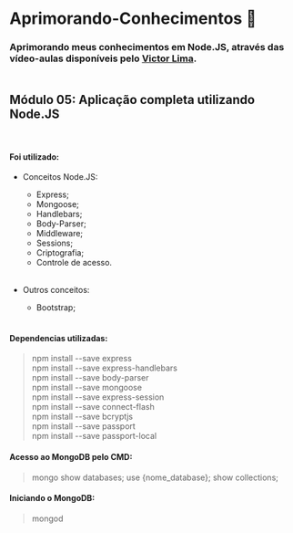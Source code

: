 # Aprimorando-Conhecimentos :mag_right:

### Aprimorando meus conhecimentos em Node.JS, através das vídeo-aulas disponíveis pelo [Victor Lima](https://www.youtube.com/watch?v=LLqq6FemMNQ&list=PLJ_KhUnlXUPtbtLwaxxUxHqvcNQndmI4B&index=2&ab_channel=VictorLima-GuiadoProgramador). <br><br>

## Módulo 05: Aplicação completa utilizando Node.JS
<br> 

#### Foi utilizado:
* Conceitos Node.JS:
    * Express;
    * Mongoose;
    * Handlebars;
    * Body-Parser;
    * Middleware;
    * Sessions;
    * Criptografia;
    * Controle de acesso.<br><br>

* Outros conceitos:
    * Bootstrap;<br><br>

#### Dependencias utilizadas: <br>
> npm install --save express<br>
> npm install --save express-handlebars<br>
> npm install --save body-parser<br>
> npm install --save mongoose<br>
> npm install --save express-session<br>
> npm install --save connect-flash<br>
> npm install --save bcryptjs<br>
> npm install --save passport<br>
> npm install --save passport-local<br>

#### Acesso ao MongoDB pelo CMD: <br>
> mongo
> show databases;
> use {nome_database};
> show collections;
> 

#### Iniciando o MongoDB: <br>
> mongod